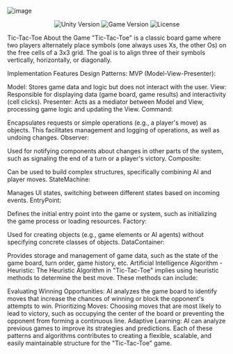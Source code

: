 ![image]([https://user-images.githubusercontent.com/76531899/216824082-f614e3da-2bec-450c-9529-81d38a542a99.png](https://www.coolmathgames.com/sites/default/files/TicTacToe_OG-logo.jpg))

<p align="center">
    <img src="https://img.shields.io/badge/Engine-2022.3.4f1-blueviolet" alt="Unity Version">
    <img src="https://img.shields.io/badge/Version-0.1-blue" alt="Game Version">
    <img src="https://img.shields.io/badge/License-None-success" alt="License">
</p>

Tic-Tac-Toe
About the Game
"Tic-Tac-Toe" is a classic board game where two players alternately place symbols (one always uses Xs, the other Os) on the free cells of a 3x3 grid. The goal is to align three of their symbols vertically, horizontally, or diagonally.

Implementation Features
Design Patterns:
MVP (Model-View-Presenter):

Model: Stores game data and logic but does not interact with the user.
View: Responsible for displaying data (game board, game results) and interactivity (cell clicks).
Presenter: Acts as a mediator between Model and View, processing game logic and updating the View.
Command:

Encapsulates requests or simple operations (e.g., a player's move) as objects. This facilitates management and logging of operations, as well as undoing changes.
Observer:

Used for notifying components about changes in other parts of the system, such as signaling the end of a turn or a player's victory.
Composite:

Can be used to build complex structures, specifically combining AI and player moves.
StateMachine:

Manages UI states, switching between different states based on incoming events.
EntryPoint:

Defines the initial entry point into the game or system, such as initializing the game process or loading resources.
Factory:

Used for creating objects (e.g., game elements or AI agents) without specifying concrete classes of objects.
DataContainer:

Provides storage and management of game data, such as the state of the game board, turn order, game history, etc.
Artificial Intelligence Algorithm - Heuristic:
The Heuristic Algorithm in "Tic-Tac-Toe" implies using heuristic methods to determine the best move. These methods can include:

Evaluating Winning Opportunities: AI analyzes the game board to identify moves that increase the chances of winning or block the opponent's attempts to win.
Prioritizing Moves: Choosing moves that are most likely to lead to victory, such as occupying the center of the board or preventing the opponent from forming a continuous line.
Adaptive Learning: AI can analyze previous games to improve its strategies and predictions.
Each of these patterns and algorithms contributes to creating a flexible, scalable, and easily maintainable structure for the "Tic-Tac-Toe" game.
